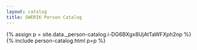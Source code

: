 ```yaml
---
layout: catalog
title: SWERIK Person Catalog
---
```

{% assign p = site.data._person-catalog.i-DG6BXgx8UjAtTaWFXph2np %}
{% include person-catalog.html p=p %}

